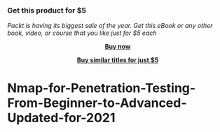 
### Get this product for $5

<i>Packt is having its biggest sale of the year. Get this eBook or any other book, video, or course that you like just for $5 each</i>


<b><p align='center'>[Buy now](https://packt.link/9781801074421)</p></b>


<b><p align='center'>[Buy similar titles for just $5](https://subscription.packtpub.com/search)</p></b>


# Nmap-for-Penetration-Testing-From-Beginner-to-Advanced-Updated-for-2021
